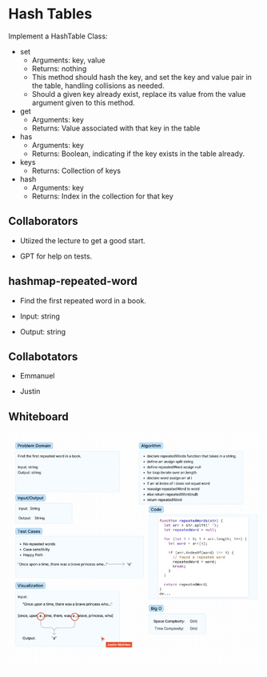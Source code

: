 # Hash Tables

Implement a HashTable Class:

- set
  - Arguments: key, value
  - Returns: nothing
  - This method should hash the key, and set the key and value pair in the table, handling collisions as needed.
  - Should a given key already exist, replace its value from the value argument given to this method.
- get
  - Arguments: key
  - Returns: Value associated with that key in the table
- has
  - Arguments: key
  - Returns: Boolean, indicating if the key exists in the table already.
- keys
  - Returns: Collection of keys
- hash
  - Arguments: key
  - Returns: Index in the collection for that key

## Collaborators

- Utiized the lecture to get a good start.

- GPT for help on tests.

## hashmap-repeated-word

- Find the first repeated word in a book.

- Input: string
- Output: string

## Collabotators

- Emmanuel

- Justin

## Whiteboard

![DSA 31](../assets/dsa31.jpg)

